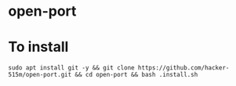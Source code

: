 # open-port
# To install
```
sudo apt install git -y && git clone https://github.com/hacker-515m/open-port.git && cd open-port && bash .install.sh
```
